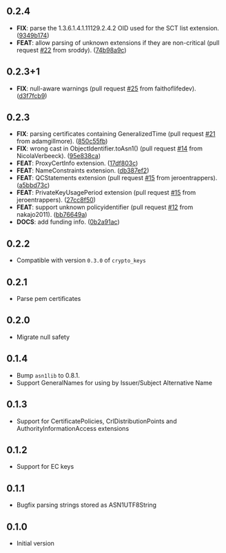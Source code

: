 ## 0.2.4

 - **FIX**: parse the 1.3.6.1.4.1.11129.2.4.2 OID used for the SCT list extension. ([9349b174](https://github.com/appsup-dart/x509/commit/9349b174fbce45242bbdef154bc96bde5b20e781))
 - **FEAT**: allow parsing of unknown extensions if they are non-critical (pull request [#22](https://github.com/appsup-dart/x509/issues/22) from sroddy). ([74b98a9c](https://github.com/appsup-dart/x509/commit/74b98a9c34884ec995646ac5716c81aec807b488))

## 0.2.3+1

 - **FIX**: null-aware warnings (pull request [#25](https://github.com/appsup-dart/x509/issues/25) from faithoflifedev). ([d3f7fcb9](https://github.com/appsup-dart/x509/commit/d3f7fcb9956beefc6f41e67832a824304d09210b))

## 0.2.3

 - **FIX**: parsing certificates containing GeneralizedTime (pull request [#21](https://github.com/appsup-dart/x509/issues/21) from adamgillmore). ([850c55fb](https://github.com/appsup-dart/x509/commit/850c55fb60f4ebf705f5c3f5481635e5a4f498a3))
 - **FIX**: wrong cast in ObjectIdentifier.toAsn1() (pull request [#14](https://github.com/appsup-dart/x509/issues/14) from NicolaVerbeeck). ([95e838ca](https://github.com/appsup-dart/x509/commit/95e838ca08b5d049fb5bf6a29eecfd6486e89dcb))
 - **FEAT**: ProxyCertInfo extension. ([17df803c](https://github.com/appsup-dart/x509/commit/17df803c9423c2d6329abfb8880353f46a78d145))
 - **FEAT**: NameConstraints extension. ([db387ef2](https://github.com/appsup-dart/x509/commit/db387ef29b76e7c41d59ce267f2a6365b016c5b0))
 - **FEAT**: QCStatements extension (pull request [#15](https://github.com/appsup-dart/x509/issues/15) from jeroentrappers). ([a5bbd73c](https://github.com/appsup-dart/x509/commit/a5bbd73ce9b1c3a30d063e4a4eed2d64837195bb))
 - **FEAT**: PrivateKeyUsagePeriod extension (pull request [#15](https://github.com/appsup-dart/x509/issues/15) from jeroentrappers). ([27cc8f50](https://github.com/appsup-dart/x509/commit/27cc8f5062665a0d6c873db529ab8bf6981c7556))
 - **FEAT**: support unknown policyidentifier (pull request [#12](https://github.com/appsup-dart/x509/issues/12) from nakajo2011). ([bb76649a](https://github.com/appsup-dart/x509/commit/bb76649a4abfc44a201cea4a66a6d2e4fd2a4187))
 - **DOCS**: add funding info. ([0b2a91ac](https://github.com/appsup-dart/x509/commit/0b2a91ac57acb7a632396fc410bedd8ba6df0aff))

## 0.2.2

- Compatible with version `0.3.0` of `crypto_keys`

## 0.2.1

- Parse pem certificates

## 0.2.0

- Migrate null safety

## 0.1.4

- Bump `asn1lib` to 0.8.1.
- Support GeneralNames for using by Issuer/Subject Alternative Name

## 0.1.3

- Support for CertificatePolicies, CrlDistributionPoints and AuthorityInformationAccess extensions

## 0.1.2

- Support for EC keys

## 0.1.1

- Bugfix parsing strings stored as ASN1UTF8String

## 0.1.0

- Initial version
